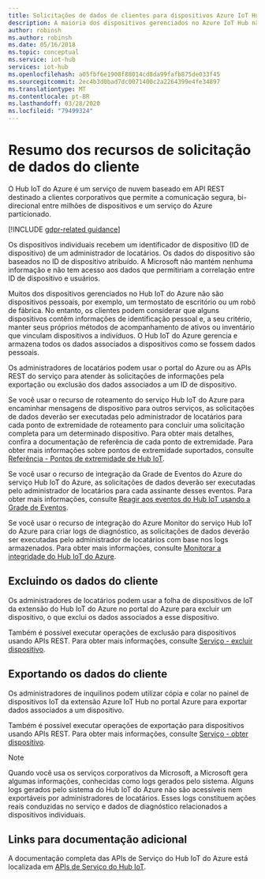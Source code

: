 ```yaml
---
title: Solicitações de dados de clientes para dispositivos Azure IoT Hub
description: A maioria dos dispositivos gerenciados no Azure IoT Hub não são pessoais, mas alguns são. Este artigo fala sobre os admins serem capazes de exportar ou excluir dados pessoais de um dispositivo.
author: robinsh
ms.author: robinsh
ms.date: 05/16/2018
ms.topic: conceptual
ms.service: iot-hub
services: iot-hub
ms.openlocfilehash: a05fbf6e1908f88014cd8da99fafb875de033f45
ms.sourcegitcommit: 2ec4b3d0bad7dc0071400c2a2264399e4fe34897
ms.translationtype: MT
ms.contentlocale: pt-BR
ms.lasthandoff: 03/28/2020
ms.locfileid: "79499324"
---
```

# <a name="summary-of-customer-data-request-features"></a>Resumo dos recursos de solicitação de dados do cliente

O Hub IoT do Azure é um serviço de nuvem baseado em API REST destinado a clientes corporativos que permite a comunicação segura, bi-direcional entre milhões de dispositivos e um serviço do Azure particionado.

[!INCLUDE [gdpr-related guidance](../../includes/gdpr-intro-sentence.md)]

Os dispositivos individuais recebem um identificador de dispositivo (ID de dispositivo) de um administrador de locatários. Os dados do dispositivo são baseados no ID de dispositivo atribuído. A Microsoft não mantém nenhuma informação e não tem acesso aos dados que permitiriam a correlação entre ID de dispositivo e usuários.

Muitos dos dispositivos gerenciados no Hub IoT do Azure não são dispositivos pessoais, por exemplo, um termostato de escritório ou um robô de fábrica. No entanto, os clientes podem considerar que alguns dispositivos contêm informações de identificação pessoal e, a seu critério, manter seus próprios métodos de acompanhamento de ativos ou inventário que vinculam dispositivos a indivíduos. O Hub IoT do Azure gerencia e armazena todos os dados associados a dispositivos como se fossem dados pessoais.

Os administradores de locatários podem usar o portal do Azure ou as APIs REST do serviço para atender às solicitações de informações pela exportação ou exclusão dos dados associados a um ID de dispositivo.

Se você usar o recurso de roteamento do serviço Hub IoT do Azure para encaminhar mensagens de dispositivo para outros serviços, as solicitações de dados deverão ser executadas pelo administrador de locatários para cada ponto de extremidade de roteamento para concluir uma solicitação completa para um determinado dispositivo. Para obter mais detalhes, confira a documentação de referência de cada ponto de extremidade. Para obter mais informações sobre pontos de extremidade suportados, consulte [Referência - Pontos de extremidade de Hub IoT](iot-hub-devguide-endpoints.md).

Se você usar o recurso de integração da Grade de Eventos do Azure do serviço Hub IoT do Azure, as solicitações de dados deverão ser executadas pelo administrador de locatários para cada assinante desses eventos. Para obter mais informações, consulte [Reagir aos eventos do Hub IoT usando a Grade de Eventos](iot-hub-event-grid.md).

Se você usar o recurso de integração do Azure Monitor do serviço Hub IoT do Azure para criar logs de diagnóstico, as solicitações de dados deverão ser executadas pelo administrador de locatários com base nos logs armazenados. Para obter mais informações, consulte [Monitorar a integridade do Hub IoT do Azure](iot-hub-monitor-resource-health.md).

## <a name="deleting-customer-data"></a>Excluindo os dados do cliente

Os administradores de locatários podem usar a folha de dispositivos de IoT da extensão do Hub IoT do Azure no portal do Azure para excluir um dispositivo, o que exclui os dados associados a esse dispositivo.

Também é possível executar operações de exclusão para dispositivos usando APIs REST. Para obter mais informações, consulte [Serviço - excluir dispositivo](/rest/api/iothub/service/registrymanager/deletedevice).

## <a name="exporting-customer-data"></a>Exportando os dados do cliente

Os administradores de inquilinos podem utilizar cópia e colar no painel de dispositivos IoT da extensão Azure IoT Hub no portal Azure para exportar dados associados a um dispositivo.

Também é possível executar operações de exportação para dispositivos usando APIs REST. Para obter mais informações, consulte [Serviço - obter dispositivo](/rest/api/iothub/service/registrymanager/getdevice).

> [!NOTE]
> Quando você usa os serviços corporativos da Microsoft, a Microsoft gera algumas informações, conhecidas como logs gerados pelo sistema. Alguns logs gerados pelo sistema do Hub IoT do Azure não são acessíveis nem exportáveis por administradores de locatários. Esses logs constituem ações reais conduzidas no serviço e dados de diagnóstico relacionados a dispositivos individuais.

## <a name="links-to-additional-documentation"></a>Links para documentação adicional

A documentação completa das APIs de Serviço do Hub IoT do Azure está localizada em [APIs de Serviço do Hub IoT](https://docs.microsoft.com/rest/api/iothub/service/configuration).
